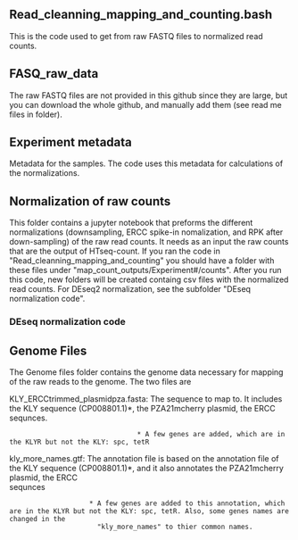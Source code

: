 ## Read_cleanning_mapping_and_counting.bash
This is the code used to get from raw FASTQ files to normalized read counts.

## FASQ_raw_data
The raw FASTQ files are not provided in this github since they are large, but you can download the whole github, and manually add them (see read me files in folder). 

## Experiment metadata
Metadata for the samples. The code uses this metadata for calculations of the normalizations. 

## Normalization of raw counts
This folder contains a jupyter notebook that preforms the different normalizations (downsampling, ERCC spike-in nomalization, and RPK after down-sampling) of the raw read counts. It needs as an input the raw counts that are the output of HTseq-count. If you ran the code in "Read_cleanning_mapping_and_counting" you should have a folder with these files under "map_count_outputs/Experiment#/counts".
After you run this code, new folders will be created containg csv files with the normalized read counts. 
For DEseq2 normalization, see the subfolder "DEseq normalization code".

### DEseq normalization code


## Genome Files
The Genome files folder contains the genome data necessary for mapping of the raw reads to the genome. 
The two files are 

KLY_ERCCtrimmed_plasmidpza.fasta: The sequence to map to. It includes the KLY sequence (CP008801.1)*, the PZA21mcherry plasmid, the ERCC sequnces.
                                    
                                    * A few genes are added, which are in the KLYR but not the KLY: spc, tetR
  
  
kly_more_names.gtf: The annotation file is based on the annotation file of the KLY sequence (CP008801.1)*, and it also annotates the PZA21mcherry plasmid, the ERCC     
                         sequnces
                        
                        * A few genes are added to this annotation, which are in the KLYR but not the KLY: spc, tetR. Also, some genes names are changed in the       
                          "kly_more_names" to thier common names. 
  

